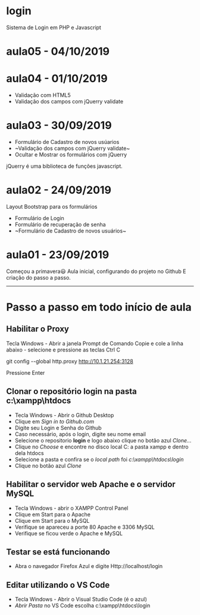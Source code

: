 # login
Sistema de Login em PHP e Javascript

# aula05 - 04/10/2019
 

# aula04 - 01/10/2019
 - Validação com HTML5
 - Validação dos campos com jQuerry validate

# aula03 - 30/09/2019
 - Formulário de Cadastro de novos usúarios
 - ~Validação dos campos com jQuerry validate~
 - Ocultar e Mostrar os formulários com jQuerry
 
 jQuerry é uma biblioteca de funções javascript.

# aula02 - 24/09/2019
Layout Bootstrap para os formulários
- Formulário de Login
- Formulário de recuperação de senha
- ~Formulário de Cadastro de novos usuários~

# aula01 - 23/09/2019
Começou a primavera😃
Aula inicial, configurando do projeto no Github
E criação do passo a passo.


---
# Passo a passo em todo início de aula

## Habilitar o Proxy
Tecla Windows - Abrir a janela Prompt de Comando
Copie e cole a linha abaixo - selecione e pressione as teclas Ctrl C

git config --global http.proxy http://10.1.21.254:3128

Pressione Enter

## Clonar o repositório **login** na pasta **c:\xampp\htdocs**
 - Tecla Windows - Abrir o Github Desktop
 - Clique em *Sign in to Github.com*
 - Digite seu Login e Senha do Github
 - Caso necessário, após o login, digite seu nome email
 - Selecione o repositorio **login** e logo abaixo clique no botão azul *Clone...*
 - Clique no *Choose* e encontre no disco local C: a pasta xampp e dentro dela htdocs
 - Selecione a pasta e confira se o *local path* foi *c:\xampp\htdocs\login*
 - Clique no botão azul *Clone*
 
 ## Habilitar o servidor web **Apache** e o servidor **MySQL**
 - Tecla Windows - abrir o XAMPP Control Panel
 - Clique em Start para o Apache
 - Clique em Start para o MySQL
 - Verifique se apareceu a porte 80 Apache e 3306 MySQL
 - Verifique se ficou verde o Apache e MySQL
 
 ## Testar se está funcionando
 - Abra o navegador Firefox Azul e digite Http://localhost/login
 
 ## Editar utilizando o VS Code 
 - Tecla Windows - Abrir o Visual Studio Code (é o azul)
 - *Abrir Pasta* no VS Code escolha c:\xampp\htdocs\login
